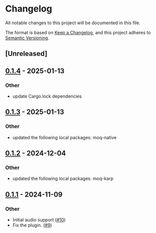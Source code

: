 # Changelog

All notable changes to this project will be documented in this file.

The format is based on [Keep a Changelog](https://keepachangelog.com/en/1.0.0/),
and this project adheres to [Semantic Versioning](https://semver.org/spec/v2.0.0.html).

## [Unreleased]

## [0.1.4](https://github.com/kixelated/moq-rs/compare/moq-gst-v0.1.3...moq-gst-v0.1.4) - 2025-01-13

### Other

- update Cargo.lock dependencies

## [0.1.3](https://github.com/kixelated/moq-rs/compare/moq-gst-v0.1.2...moq-gst-v0.1.3) - 2025-01-13

### Other

- updated the following local packages: moq-native

## [0.1.2](https://github.com/kixelated/moq-rs/compare/moq-gst-v0.1.1...moq-gst-v0.1.2) - 2024-12-04

### Other

- updated the following local packages: moq-karp

## [0.1.1](https://github.com/kixelated/moq-gst/compare/v0.1.0...v0.1.1) - 2024-11-09

### Other

- Initial audio support ([#10](https://github.com/kixelated/moq-gst/pull/10))
- Fix the plugin. ([#9](https://github.com/kixelated/moq-gst/pull/9))

